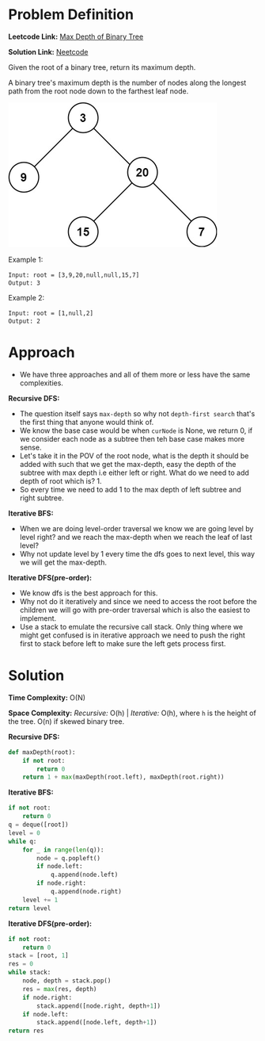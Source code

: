 # Problem Definition

**Leetcode Link:** [Max Depth of Binary Tree](https://leetcode.com/problems/maximum-depth-of-binary-tree/description/)

**Solution Link:** [Neetcode](https://www.youtube.com/watch?v=hTM3phVI6YQ)

Given the root of a binary tree, return its maximum depth.

A binary tree's maximum depth is the number of nodes along the longest path from the root node down to the farthest leaf node.

![alt text](image.png)

Example 1:
```
Input: root = [3,9,20,null,null,15,7]
Output: 3
```

Example 2:
```
Input: root = [1,null,2]
Output: 2
```

# Approach

- We have three approaches and all of them more or less have the same complexities.

**Recursive DFS:**
- The question itself says `max-depth` so why not `depth-first search` that's the first thing that anyone would think of.
- We know the base case would be when `curNode` is None, we return 0, if we consider each node as a subtree then teh base case makes more sense.
- Let's take it in the POV of the root node, what is the depth it should be added with such that we get the max-depth, easy the depth of the subtree with max depth i.e either left or right. What do we need to add depth of root which is? 1.
- So every time we need to add 1 to the max depth of left subtree and right subtree.

**Iterative BFS:**
- When we are doing level-order traversal we know we are going level by level right? and we reach the max-depth when we reach the leaf of last level? 
- Why not update level by 1 every time the dfs goes to next level, this way we will get the max-depth.

**Iterative DFS(pre-order):**
- We know dfs is the best approach for this.
- Why not do it iteratively and since we need to access the root before the children we will go with pre-order traversal which is also the easiest to implement.
- Use a stack to emulate the recursive call stack. Only thing where we might get confused is in iterative approach we need to push the right first to stack before left to make sure the left gets process first.

# Solution

**Time Complexity:** O(N)

**Space Complexity:** *Recursive:* O(h) | *Iterative:* O(h), where `h` is the height of the tree. O(n) if skewed binary tree.

**Recursive DFS:**
```python
def maxDepth(root):
    if not root:
        return 0
    return 1 + max(maxDepth(root.left), maxDepth(root.right))
```

**Iterative BFS:**
```python
if not root:
    return 0
q = deque([root])
level = 0
while q:
    for _ in range(len(q)):
        node = q.popleft()
        if node.left:
            q.append(node.left)
        if node.right:
            q.append(node.right)
    level += 1
return level
```

**Iterative DFS(pre-order):**
```python
if not root:
    return 0
stack = [root, 1]
res = 0
while stack:
    node, depth = stack.pop()
    res = max(res, depth)
    if node.right:
        stack.append([node.right, depth+1])
    if node.left:
        stack.append([node.left, depth+1])
return res
```
